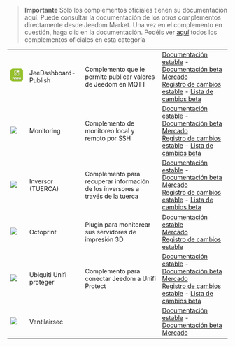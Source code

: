 
>**Importante**
>Solo los complementos oficiales tienen su documentación aquí. Puede consultar la documentación de los otros complementos directamente desde Jeedom Market. Una vez en el complemento en cuestión, haga clic en la documentación.
>Podéis ver [aquí](https://market.jeedom.com/index.php?v=d&p=market&type=plugin&categorie=monitoring) todos los complementos oficiales en esta categoría


| | | | |
|--- | --- | --- | ---|
|<img src="jeeDashboardPublish/jeeDashboardPublish_icon.png" class="pluginLogo" width="100" />|JeeDashboard-Publish|Complemento que le permite publicar valores de Jeedom en MQTT|[Documentación estable](jeeDashboardPublish/index.md) - [Documentación beta](jeeDashboardPublish/beta/index.md)<br/>[Mercado](https://market.jeedom.com/index.php?v=d&p=market_display&id=4482)<br/>[Registro de cambios estable](jeeDashboardPublish/changelog.md) - [Lista de cambios beta](jeeDashboardPublish/beta/changelog.md)|
|<img src="monitoring2/monitoring2_icon.png" class="pluginLogo" width="100" />|Monitoring|Complemento de monitoreo local y remoto por SSH|[Documentación estable](monitoring2/index.md) - [Documentación beta](monitoring2/beta/index.md)<br/>[Mercado](https://market.jeedom.com/index.php?v=d&p=market_display&id=3317)<br/>[Registro de cambios estable](monitoring2/changelog.md) - [Lista de cambios beta](monitoring2/beta/changelog.md)|
|<img src="nut/nut_icon.png" class="pluginLogo" width="100" />|Inversor (TUERCA)|Complemento para recuperar información de los inversores a través de la tuerca|[Documentación estable](nut/index.md) - [Documentación beta](nut/beta/index.md)<br/>[Mercado](https://market.jeedom.com/index.php?v=d&p=market_display&id=1500)<br/>[Registro de cambios estable](nut/changelog.md) - [Lista de cambios beta](nut/beta/changelog.md)|
|<img src="octoprint/octoprint_icon.png" class="pluginLogo" width="100" />|Octoprint|Plugin para monitorear sus servidores de impresión 3D|[Documentación estable](octoprint/index.md)<br/>[Mercado](https://market.jeedom.com/index.php?v=d&p=market_display&id=3295)<br/>[Registro de cambios estable](octoprint/changelog.md)|
|<img src="unifiprotect/unifiprotect_icon.png" class="pluginLogo" width="100" />|Ubiquiti Unifi proteger|Complemento para conectar Jeedom a Unifi Protect|[Documentación estable](unifiprotect/index.md) - [Documentación beta](unifiprotect/beta/index.md)<br/>[Mercado](https://market.jeedom.com/index.php?v=d&p=market_display&id=4188)<br/>[Registro de cambios estable](unifiprotect/changelog.md) - [Lista de cambios beta](unifiprotect/beta/changelog.md)|
|<img src="ventilairsec/ventilairsec_icon.png" class="pluginLogo" width="100" />|Ventilairsec||[Documentación estable](ventilairsec/index.md) - [Documentación beta](ventilairsec/beta/index.md)<br/>[Mercado](https://market.jeedom.com/index.php?v=d&p=market_display&id=3895)|

